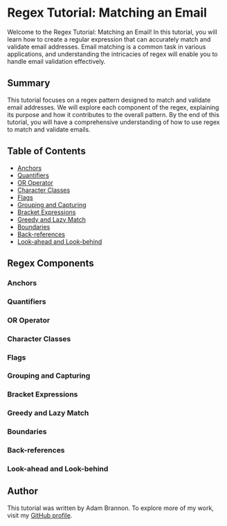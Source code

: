 # Regex Tutorial: Matching an Email

Welcome to the Regex Tutorial: Matching an Email! In this tutorial, you will learn how to create a regular expression that can accurately match and validate email addresses. Email matching is a common task in various applications, and understanding the intricacies of regex will enable you to handle email validation effectively.



## Summary

This tutorial focuses on a regex pattern designed to match and validate email addresses. We will explore each component of the regex, explaining its purpose and how it contributes to the overall pattern. By the end of this tutorial, you will have a comprehensive understanding of how to use regex to match and validate emails.

## Table of Contents

- [Anchors](#anchors)
- [Quantifiers](#quantifiers)
- [OR Operator](#or-operator)
- [Character Classes](#character-classes)
- [Flags](#flags)
- [Grouping and Capturing](#grouping-and-capturing)
- [Bracket Expressions](#bracket-expressions)
- [Greedy and Lazy Match](#greedy-and-lazy-match)
- [Boundaries](#boundaries)
- [Back-references](#back-references)
- [Look-ahead and Look-behind](#look-ahead-and-look-behind)

## Regex Components

### Anchors

### Quantifiers

### OR Operator

### Character Classes

### Flags

### Grouping and Capturing

### Bracket Expressions

### Greedy and Lazy Match

### Boundaries

### Back-references

### Look-ahead and Look-behind

## Author
This tutorial was written by Adam Brannon. To explore more of my work, visit my [GitHub profile](https://github.com/adam-brannon09).

